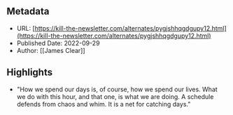 ## Metadata
* URL: [https://kill-the-newsletter.com/alternates/pygjshhqgdgupy12.html](https://kill-the-newsletter.com/alternates/pygjshhqgdgupy12.html)
* Published Date: 2022-09-29
* Author: [[James Clear]]

## Highlights
* "How we spend our days is, of course, how we spend our lives. What we do with this hour, and that one, is what we are doing. A schedule defends from chaos and whim. It is a net for catching days."